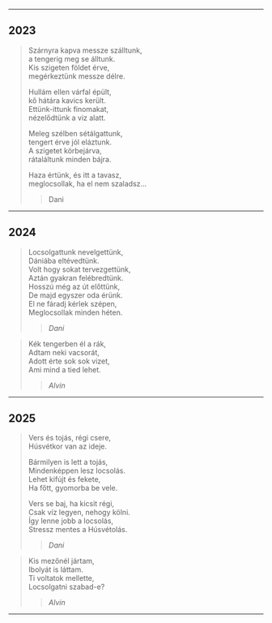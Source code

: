 
---

## 2023

> Szárnyra kapva messze szálltunk,  
> a tengerig meg se álltunk.  
> Kis szigeten földet érve,  
> megérkeztünk messze délre.  
>
> Hullám ellen várfal épült,  
> kő hátára kavics került.  
> Ettünk-ittunk finomakat,  
> nézelődtünk a viz alatt.  
>
> Meleg szélben sétálgattunk,  
> tengert érve jól eláztunk.  
> A szigetet körbejárva,  
> rátaláltunk minden bájra.  
>
> Haza értünk, és itt a tavasz,  
> meglocsollak, ha el nem szaladsz...  
>
>> Dani

---

## 2024

> Locsolgattunk nevelgettünk,  
> Dániába eltévedtünk.  
> Volt hogy sokat tervezgettünk,  
> Aztán gyakran felébredtünk.  
> Hosszú még az út előttünk,  
> De majd egyszer oda érünk.  
> El ne fáradj kérlek szépen,  
> Meglocsollak minden héten.  
>
>> *Dani*

> Kék tengerben él a rák,  
> Adtam neki vacsorát,  
> Adott érte sok sok vizet,  
> Ami mind a tied lehet.  
>
>> *Alvin*

---

## 2025

> Vers és tojás, régi csere,  
> Húsvétkor van az ideje.  
>
> Bármilyen is lett a tojás,  
> Mindenképpen lesz locsolás.  
> Lehet kifújt és fekete,  
> Ha főtt, gyomorba be vele.  
>
> Vers se baj, ha kicsit régi,  
> Csak víz legyen, nehogy kölni.  
> Így lenne jobb a locsolás,  
> Stressz mentes a Húsvétolás.  
>
>> *Dani*

> Kis mezőnél jártam,  
> Ibolyát is láttam.  
> Ti voltatok mellette,  
> Locsolgatni szabad-e?  
>
>> *Alvin*

---
